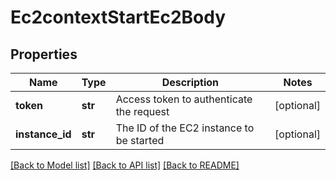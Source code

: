 # Ec2contextStartEc2Body

## Properties
Name | Type | Description | Notes
------------ | ------------- | ------------- | -------------
**token** | **str** | Access token to authenticate the request | [optional] 
**instance_id** | **str** | The ID of the EC2 instance to be started | [optional] 

[[Back to Model list]](../README.md#documentation-for-models) [[Back to API list]](../README.md#documentation-for-api-endpoints) [[Back to README]](../README.md)

